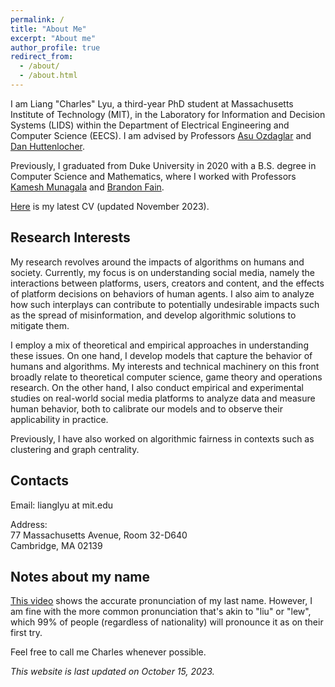 ```yaml
---
permalink: /
title: "About Me"
excerpt: "About me"
author_profile: true
redirect_from: 
  - /about/
  - /about.html
---
```


I am Liang "Charles" Lyu, a third-year PhD student at Massachusetts Institute of Technology (MIT), in the Laboratory for Information and Decision Systems (LIDS) within the Department of Electrical Engineering and Computer Science (EECS). I am advised by Professors [Asu Ozdaglar](https://asu.mit.edu/) and [Dan Huttenlocher](https://web.mit.edu/hutt/www/).

Previously, I graduated from Duke University in 2020 with a B.S. degree in Computer Science and Mathematics, where I worked with Professors [Kamesh Munagala](https://www.kameshmunagala.org/) and [Brandon Fain](https://sites.duke.edu/btfain/).

[Here](<http://liang-charles-lyu.github.io/files/CV_Liang Lyu_Nov 2023.pdf>) is my latest CV (updated November 2023).

## Research Interests

My research revolves around the impacts of algorithms on humans and society. Currently, my focus is on understanding social media, namely the interactions between platforms, users, creators and content, and the effects of platform decisions on behaviors of human agents. I also aim to analyze how such interplays can contribute to potentially undesirable impacts such as the spread of misinformation, and develop algorithmic solutions to mitigate them.

I employ a mix of theoretical and empirical approaches in understanding these issues. On one hand, I develop models that capture the behavior of humans and algorithms. My interests and technical machinery on this front broadly relate to theoretical computer science, game theory and operations research. On the other hand, I also conduct empirical and experimental studies on real-world social media platforms to analyze data and measure human behavior, both to calibrate our models and to observe their applicability in practice.

Previously, I have also worked on algorithmic fairness in contexts such as clustering and graph centrality.

## Contacts

Email: lianglyu at mit.edu

Address:  
77 Massachusetts Avenue, Room 32-D640  
Cambridge, MA 02139

## Notes about my name

[This video](https://www.youtube.com/watch?v=lzDrUuIZpYk) shows the accurate pronunciation of my last name. However, I am fine with the more common pronunciation that's akin to "liu" or "lew", which 99% of people (regardless of nationality) will pronounce it as on their first try.

Feel free to call me Charles whenever possible.

*This website is last updated on October 15, 2023.*